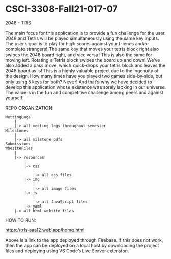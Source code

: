 # CSCI-3308-Fall21-017-07

2048 - TRIS

  The main focus for this application is to provide a fun challenge for the user. 2048 and Tetris will be played simultaneously using the same key inputs. The user’s goal is to play for high scores against your friends and/or complete strangers! The same key that moves your tetris block right also swipes the 2048 board right, and vice versa! This is also the same for moving left. Rotating a Tetris block swipes the board up and down! We’ve also added a pass move, which quick-drops your tetris block and leaves the 2048 board as is! 
	This is a highly valuable project due to the ingenuity of the design. How many times have you played two games side-by-side, but only using 5 keys for both? Never! And that’s why we have decided to develop this application whose existence was sorely lacking in our universe. The value is in the fun and competitive challenge among peers and against yourself!


REPO ORGANIZATION:

```
MettingLogs
	|
	|-> all meeting logs throughout semester
Milestones
	|
	|-> all milstone pdfs 
Submissions
WbesiteFiles
	|
	|-> resources
		|
		|-> css
			|
			|-> all css files
		|-> img
			|
			|-> all image files
		|-> js
			|
			|-> all JavaScript files
		|-> yaml
	|-> all html website files
```
	
HOW TO RUN:

https://tris-aaa12.web.app/home.html

Above is a link to the app deployed through Firebase. If this does not work, then the app can be deployed on a local host by downloading the project files and deploying using VS Code’s Live Server extension.
